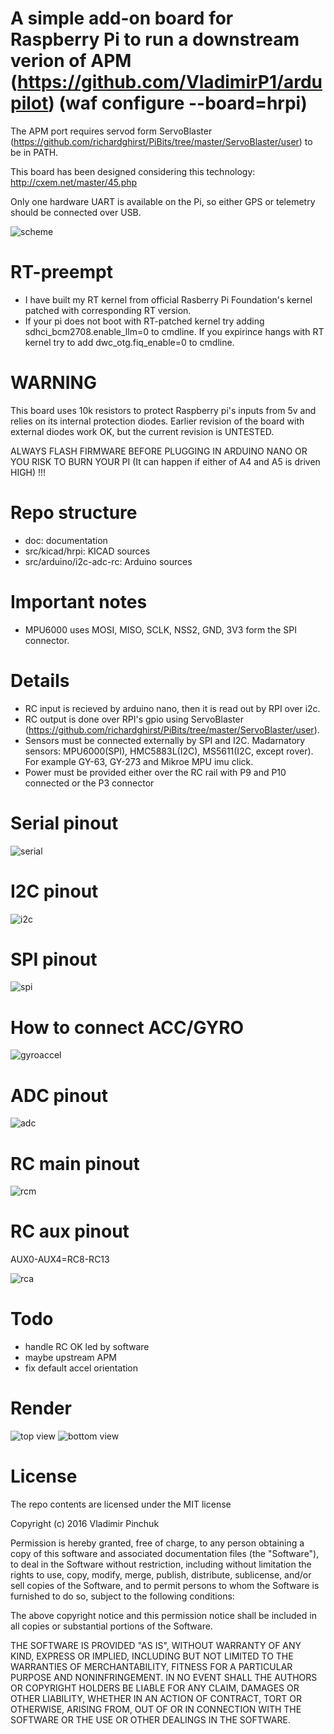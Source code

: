 # A simple add-on board for Raspberry Pi to run a downstream verion of APM (https://github.com/VladimirP1/ardupilot) (waf configure --board=hrpi)

The APM port requires servod form ServoBlaster (https://github.com/richardghirst/PiBits/tree/master/ServoBlaster/user) to be in PATH.

This board has been designed considering this technology: http://cxem.net/master/45.php

Only one hardware UART is available on the Pi, so either GPS or telemetry should be connected over USB.

![scheme](https://raw.githubusercontent.com/VladimirP1/hardware-hrpi/master/doc/scheme.png "Diagram")

# RT-preempt

- I have built my RT kernel from official Rasberry Pi Foundation's kernel patched with corresponding RT version.
- If your pi does not boot with RT-patched kernel try adding sdhci_bcm2708.enable_llm=0 to cmdline. If you expirince hangs with RT kernel try to add dwc_otg.fiq_enable=0 to cmdline.

# WARNING
This board uses 10k resistors to protect Raspberry pi's inputs from 5v and relies on its internal protection diodes.
Earlier revision of the board with external diodes work OK, but the current revision is UNTESTED.

ALWAYS FLASH FIRMWARE BEFORE PLUGGING IN ARDUINO NANO OR YOU RISK TO BURN YOUR PI (It can happen if either of A4 and A5 is driven HIGH) !!!

# Repo structure
- doc: documentation
- src/kicad/hrpi: KICAD sources
- src/arduino/i2c-adc-rc: Arduino sources

# Important notes
- MPU6000 uses MOSI, MISO, SCLK, NSS2, GND, 3V3 form the SPI connector.

# Details
- RC input is recieved by arduino nano, then it is read out by RPI over i2c.
- RC output is done over RPI's gpio using ServoBlaster (https://github.com/richardghirst/PiBits/tree/master/ServoBlaster/user).
- Sensors must be connected externally by SPI and I2C. Madarnatory sensors: MPU6000(SPI), HMC5883L(I2C), MS5611(I2C, except rover).
For example GY-63, GY-273 and Mikroe MPU imu click.
- Power must be provided either over the RC rail with P9 and P10 connected or the P3 connector


# Serial pinout
![serial](https://raw.githubusercontent.com/VladimirP1/hardware-hrpi/master/doc/SERIAL.png)

# I2C pinout
![i2c](https://raw.githubusercontent.com/VladimirP1/hardware-hrpi/master/doc/I2C.png)

# SPI pinout
![spi](https://raw.githubusercontent.com/VladimirP1/hardware-hrpi/master/doc/SPI.png)

# How to connect ACC/GYRO
![gyroaccel](https://raw.githubusercontent.com/VladimirP1/hardware-hrpi/master/doc/mpu_imu_click.png)

# ADC pinout
![adc](https://raw.githubusercontent.com/VladimirP1/hardware-hrpi/master/doc/ADC.png)

# RC main pinout
![rcm](https://raw.githubusercontent.com/VladimirP1/hardware-hrpi/master/doc/RCm.png)

# RC aux pinout
AUX0-AUX4=RC8-RC13

![rca](https://raw.githubusercontent.com/VladimirP1/hardware-hrpi/master/doc/RCa.png)

# Todo
- handle RC OK led by software
- maybe upstream APM
- fix default accel orientation

# Render
![top view](https://raw.githubusercontent.com/VladimirP1/hardware-hrpi/master/doc/top1.png "HRPI top view")
![bottom view](https://raw.githubusercontent.com/VladimirP1/hardware-hrpi/master/doc/bottom1.png "HRPI bottom view")

# License
The repo contents are licensed under the MIT license

Copyright (c) 2016 Vladimir Pinchuk

Permission is hereby granted, free of charge, to any person obtaining a copy of this software and associated documentation files (the "Software"), to deal 
in the Software without restriction, including without limitation the rights to use, copy, modify, merge, publish, distribute, sublicense, and/or sell copies of 
the Software, and to permit persons to whom the Software is furnished to do so, subject to the following conditions:

The above copyright notice and this permission notice shall be included in all copies or substantial portions of the Software.

THE SOFTWARE IS PROVIDED "AS IS", WITHOUT WARRANTY OF ANY KIND, EXPRESS OR IMPLIED, INCLUDING BUT NOT LIMITED TO THE WARRANTIES OF MERCHANTABILITY, FITNESS 
FOR A PARTICULAR PURPOSE AND NONINFRINGEMENT. IN NO EVENT SHALL THE AUTHORS OR COPYRIGHT HOLDERS BE LIABLE FOR ANY CLAIM, DAMAGES OR OTHER LIABILITY, WHETHER IN 
AN ACTION OF CONTRACT, TORT OR OTHERWISE, ARISING FROM, OUT OF OR IN CONNECTION WITH THE SOFTWARE OR THE USE OR OTHER DEALINGS IN THE SOFTWARE.

